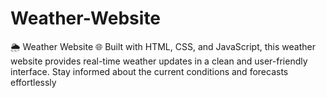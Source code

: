 # Weather-Website
🌦️ Weather Website 🌐  Built with HTML, CSS, and JavaScript, this weather website provides real-time weather updates in a clean and user-friendly interface. Stay informed about the current conditions and forecasts effortlessly
